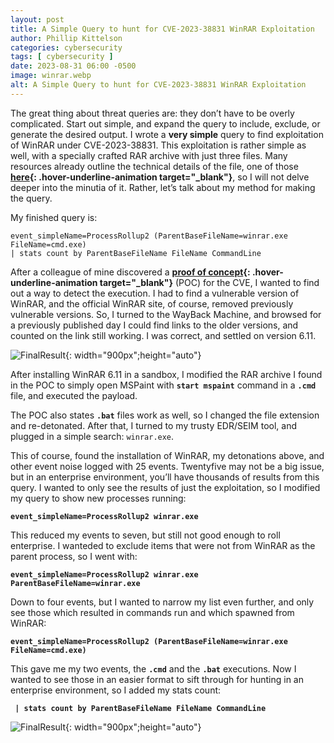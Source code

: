 ```yaml
---
layout: post
title: A Simple Query to hunt for CVE-2023-38831 WinRAR Exploitation
author: Phillip Kittelson
categories: cybersecurity
tags: [ cybersecurity ]
date: 2023-08-31 06:00 -0500
image: winrar.webp
alt: A Simple Query to hunt for CVE-2023-38831 WinRAR Exploitation
---
```

The great thing about threat queries are: they don’t have to be overly complicated. Start out simple, and expand the query to include, exclude, or generate the desired output.
I wrote a **very simple** query to find exploitation of WinRAR  under CVE-2023-38831. This exploitation is rather simple as well, with a specially crafted RAR archive with just three files. Many resources already outline the technical details of the file, one of those **[here](https://www.group-ib.com/blog/cve-2023-38831-winrar-zero-day/){: .hover-underline-animation target="_blank"}**, so I will not delve deeper into the minutia of it. Rather, let’s talk about my method for making the query.

My finished query is:

```
event_simpleName=ProcessRollup2 (ParentBaseFileName=winrar.exe FileName=cmd.exe)
| stats count by ParentBaseFileName FileName CommandLine
```

After a colleague of mine discovered a **[proof of concept](https://github.com/BoredHackerBlog/winrar_CVE-2023-38831_lazy_poc){: .hover-underline-animation target="_blank"}** (POC) for the CVE, I wanted to find out a way to detect the execution. I had to find a vulnerable version of WinRAR, and the official WinRAR site, of course, removed previously vulnerable versions. So, I turned to the WayBack Machine, and browsed for a previously published day I could find links to the older versions, and counted on the link still working. I was correct, and settled on version 6.11.

![FinalResult](.assets/images/blog_photos/20230831-WinRAR/wayback.png){: width="900px";height="auto"}

After installing WinRAR 6.11 in a sandbox, I modified the RAR archive I found in the POC to simply open MSPaint with **`start mspaint`** command in a **`.cmd`** file, and executed the payload.

The POC also states **`.bat`** files work as well, so I changed the file extension and re-detonated.
After that, I turned to my trusty EDR/SEIM tool, and plugged in a simple search: `winrar.exe`.

This of course, found the installation of WinRAR, my detonations above, and other event noise logged with 25 events. Twentyfive may not be a big issue, but in an enterprise environment, you’ll have thousands of results from this query. I wanted to only see the results of just the exploitation, so I modified my query to show new processes running:

**`event_simpleName=ProcessRollup2 winrar.exe`**

This reduced my events to seven, but still not good enough to roll enterprise. I wanteded to exclude items that were not from WinRAR as the parent process, so I went with:

**`event_simpleName=ProcessRollup2 winrar.exe ParentBaseFileName=winrar.exe`**

Down to four events, but I wanted to narrow my list even further, and only see those which resulted in commands run and which spawned from WinRAR:

**`event_simpleName=ProcessRollup2 (ParentBaseFileName=winrar.exe FileName=cmd.exe)`**

This gave me my two events, the **`.cmd`** and the **`.bat`** executions. Now I wanted to see those in an easier format to sift through for hunting in an enterprise environment, so I added my stats count:

**` | stats count by ParentBaseFileName FileName CommandLine`**


![FinalResult](.assets/images/blog_photos/20230831-WinRAR/WinRARCVE.png){: width="900px";height="auto"}






